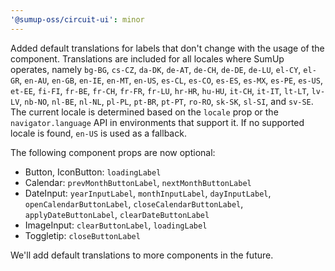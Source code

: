 ```yaml
---
'@sumup-oss/circuit-ui': minor
---
```


Added default translations for labels that don't change with the usage of the component. Translations are included for all locales where SumUp operates, namely `bg-BG`, `cs-CZ`, `da-DK`, `de-AT`, `de-CH`, `de-DE`, `de-LU`, `el-CY`, `el-GR`, `en-AU`, `en-GB`, `en-IE`, `en-MT`, `en-US`, `es-CL`, `es-CO`, `es-ES`, `es-MX`, `es-PE`, `es-US`, `et-EE`, `fi-FI`, `fr-BE`, `fr-CH`, `fr-FR`, `fr-LU`, `hr-HR`, `hu-HU`, `it-CH`, `it-IT`, `lt-LT`, `lv-LV`, `nb-NO`, `nl-BE`, `nl-NL`, `pl-PL`, `pt-BR`, `pt-PT`, `ro-RO`, `sk-SK`, `sl-SI`, and `sv-SE`. The current locale is determined based on the `locale` prop or the `navigator.language` API in environments that support it. If no supported locale is found, `en-US` is used as a fallback.

The following component props are now optional:

- Button, IconButton: `loadingLabel`
- Calendar: `prevMonthButtonLabel`, `nextMonthButtonLabel`
- DateInput: `yearInputLabel`, `monthInputLabel`, `dayInputLabel`, `openCalendarButtonLabel`, `closeCalendarButtonLabel`, `applyDateButtonLabel`, `clearDateButtonLabel`
- ImageInput: `clearButtonLabel`, `loadingLabel`
- Toggletip: `closeButtonLabel`

We'll add default translations to more components in the future.
